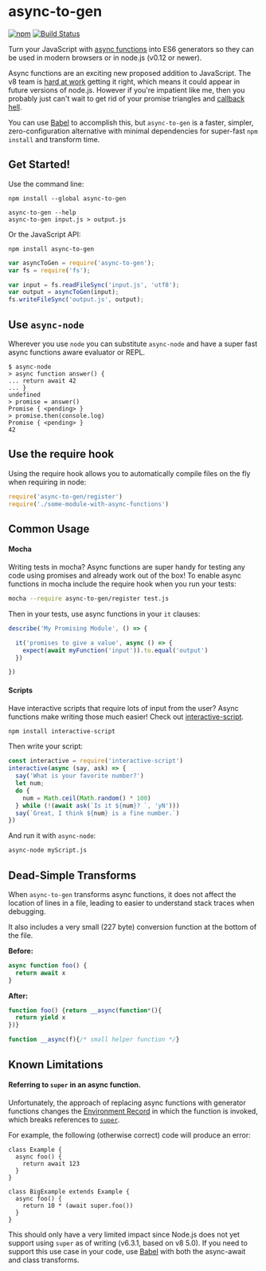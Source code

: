 async-to-gen
============

[![npm](https://img.shields.io/npm/v/async-to-gen.svg?maxAge=86400)](https://www.npmjs.com/package/async-to-gen)
[![Build Status](https://img.shields.io/travis/leebyron/async-to-gen.svg?style=flat&label=travis&branch=master)](https://travis-ci.org/leebyron/async-to-gen)

Turn your JavaScript with [async functions](https://github.com/tc39/ecmascript-asyncawait) into ES6 generators so they can be used in modern
browsers or in node.js (v0.12 or newer).

Async functions are an exciting new proposed addition to JavaScript. The v8 team
is [hard at work](https://bugs.chromium.org/p/v8/issues/detail?id=4483) getting it right, which means it could appear in future versions of node.js. However if
you're impatient like me, then you probably just can't wait to get rid of your
promise triangles and [callback hell](http://callbackhell.com/).

You can use [Babel](https://babeljs.io/) to accomplish this, but `async-to-gen`
is a faster, simpler, zero-configuration alternative with minimal dependencies
for super-fast `npm install` and transform time.


## Get Started!

Use the command line:

```
npm install --global async-to-gen
```

```
async-to-gen --help
async-to-gen input.js > output.js
```

Or the JavaScript API:

```
npm install async-to-gen
```

```js
var asyncToGen = require('async-to-gen');
var fs = require('fs');

var input = fs.readFileSync('input.js', 'utf8');
var output = asyncToGen(input);
fs.writeFileSync('output.js', output);
```


## Use `async-node`

Wherever you use `node` you can substitute `async-node` and have a super fast
async functions aware evaluator or REPL.

```
$ async-node
> async function answer() {
... return await 42
... }
undefined
> promise = answer()
Promise { <pending> }
> promise.then(console.log)
Promise { <pending> }
42
```


## Use the require hook

Using the require hook allows you to automatically compile files on the fly when
requiring in node:

```js
require('async-to-gen/register')
require('./some-module-with-async-functions')
```


## Common Usage

#### Mocha

Writing tests in mocha? Async functions are super handy for testing any code
using promises and already work out of the box! To enable async functions in
mocha include the require hook when you run your tests:

```bash
mocha --require async-to-gen/register test.js
```

Then in your tests, use async functions in your `it` clauses:

```js
describe('My Promising Module', () => {

  it('promises to give a value', async () => {
    expect(await myFunction('input')).to.equal('output')
  })

})
```

#### Scripts

Have interactive scripts that require lots of input from the user? Async
functions make writing those much easier! Check out [interactive-script](https://github.com/leebyron/interactive-script).

```bash
npm install interactive-script
```

Then write your script:

```js
const interactive = require('interactive-script')
interactive(async (say, ask) => {
  say('What is your favorite number?')
  let num;
  do {
    num = Math.ceil(Math.random() * 100)
  } while (!(await ask(`Is it ${num}? `, 'yN')))
  say(`Great, I think ${num} is a fine number.`)
})
```

And run it with `async-node`:

```bash
async-node myScript.js
```


## Dead-Simple Transforms

When `async-to-gen` transforms async functions, it does not affect the location
of lines in a file, leading to easier to understand stack traces when debugging.

It also includes a very small (227 byte) conversion function at the bottom of the file.

**Before:**

```js
async function foo() {
  return await x
}
```

**After:**

```js
function foo() {return __async(function*(){
  return yield x
})}

function __async(f){/* small helper function */}
```

## Known Limitations

#### Referring to `super` in an async function.

Unfortunately, the approach of replacing async functions with generator
functions changes the [Environment Record](http://www.ecma-international.org/ecma-262/6.0/#sec-environment-records) in which the function is invoked, which
breaks references to [`super`](http://www.ecma-international.org/ecma-262/6.0/#sec-super-keyword).

For example, the following (otherwise correct) code will produce an error:

```
class Example {
  async foo() {
    return await 123
  }
}

class BigExample extends Example {
  async foo() {
    return 10 * (await super.foo())
  }
}
```

This should only have a very limited impact since Node.js does not yet support
using `super` as of writing (v6.3.1, based on v8 5.0). If you need to support
this use case in your code, use [Babel](https://babeljs.io) with both the
async-await and class transforms.
